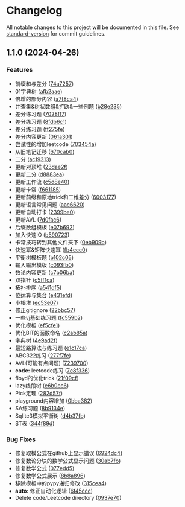 # Changelog

All notable changes to this project will be documented in this file. See [standard-version](https://github.com/conventional-changelog/standard-version) for commit guidelines.

## 1.1.0 (2024-04-26)


### Features

*  前缀和与差分 ([74a7257](https://github.com/open17/Python-for-CP/commit/74a725787623b6b0739ada3c18e58d1e088bad50))
* 01字典树 ([afb2aae](https://github.com/open17/Python-for-CP/commit/afb2aae57b837b834aa6b50a1891136473757932))
* 倍增的部分内容 ([a7f8ca4](https://github.com/open17/Python-for-CP/commit/a7f8ca4c35027a607f5c9f93ba64b0a51f32c968))
* 并查集&树状数组&扩欧&一些例题 ([b28e235](https://github.com/open17/Python-for-CP/commit/b28e235e4304871100be640ddb5a28ddf4f95e77))
* 差分练习题 ([7028ff7](https://github.com/open17/Python-for-CP/commit/7028ff7e967ebd82fa720453a8f9b537c09ba390))
* 差分练习题 ([8fdb6c1](https://github.com/open17/Python-for-CP/commit/8fdb6c11e0003af2583c13aa2d1982d836d8fabf))
* 差分练习题 ([ff275fe](https://github.com/open17/Python-for-CP/commit/ff275fe757be73accc7e1a410675497ec28a7776))
* 差分内容更新 ([061a301](https://github.com/open17/Python-for-CP/commit/061a30135be0eda704352654a50c9646828f38fa))
* 尝试性的增加leetcode ([703454a](https://github.com/open17/Python-for-CP/commit/703454ad476bf43d26268d76a977815daabe89bf))
* 从旧笔记迁移 ([670cab0](https://github.com/open17/Python-for-CP/commit/670cab095d98f190ef5dce862bea42581890614f))
* 二分 ([ac19313](https://github.com/open17/Python-for-CP/commit/ac193139c34254515cabd2ba5c615bf281b7a001))
* 更新对顶堆 ([23dae2f](https://github.com/open17/Python-for-CP/commit/23dae2f087680288b145fa1c5778ea344c4e5e04))
* 更新二分 ([d8883ea](https://github.com/open17/Python-for-CP/commit/d8883ea3f59efad89cb13400545b0010dde36b31))
* 更新工作流 ([c5d8e40](https://github.com/open17/Python-for-CP/commit/c5d8e40800f31ae16998e5eb4c8bf2e71a449031))
* 更新卡常 ([f661185](https://github.com/open17/Python-for-CP/commit/f661185682c01ebd9eddc9d4d65e1a26b9dc8e4d))
* 更新前缀和原地trick和二维差分 ([6003177](https://github.com/open17/Python-for-CP/commit/600317768b2fcbe9a52f3196e2ea20ab638e1341))
* 更新语言常见问题 ([aac6620](https://github.com/open17/Python-for-CP/commit/aac6620776b0a4c9cb959130738c324b7972c20b))
* 更新自动打卡 ([2399be0](https://github.com/open17/Python-for-CP/commit/2399be04715086968d92e8444253243a60cae91d))
* 更新AVL ([7d0fac6](https://github.com/open17/Python-for-CP/commit/7d0fac6e24e9edfe40f18c0da6e690eb7ebeb1ab))
* 后缀数组模板 ([e07b692](https://github.com/open17/Python-for-CP/commit/e07b692443805cf663bb8b3eb8e945760dbbf93e))
* 加入快速IO ([b590723](https://github.com/open17/Python-for-CP/commit/b590723b11fa5b463e9b831dc69c038a1a486be4))
* 卡常技巧转到其他文件夹下 ([0eb909b](https://github.com/open17/Python-for-CP/commit/0eb909b6358d78438e68b162dc66929f9ee904eb))
* 快速幂&矩阵快速幂 ([fb4ecc0](https://github.com/open17/Python-for-CP/commit/fb4ecc0dbd82dc7b6ef4d063d53251ca04d2c742))
* 平衡树模板题 ([b102c05](https://github.com/open17/Python-for-CP/commit/b102c053d113dd89afa4a1f83b20ae70f27b9336))
* 输入输出模版 ([c093fb0](https://github.com/open17/Python-for-CP/commit/c093fb0fa7a6475c09283e45c8363a48e3f4e7b0))
* 数论内容更新 ([c7b06ba](https://github.com/open17/Python-for-CP/commit/c7b06bafa25510359a27c7be7178250581fd9780))
* 双指针 ([c5ff1ca](https://github.com/open17/Python-for-CP/commit/c5ff1ca6559b0951939341f8f91d91e8fab8dd39))
* 拓扑排序 ([a541df5](https://github.com/open17/Python-for-CP/commit/a541df5a1e26bafd31412e1e3512ea426f9886e4))
* 位运算与集合 ([e431efd](https://github.com/open17/Python-for-CP/commit/e431efd0ef4b77415a6f8c095a6b0a0a8acd037a))
* 小根堆 ([ec53e07](https://github.com/open17/Python-for-CP/commit/ec53e07863d0facae8936db091c9fb03443fb2d3))
* 修正gitignore ([22bbc57](https://github.com/open17/Python-for-CP/commit/22bbc57d2fe41012da92e8a16ff52247771f5a25))
* 一些vj基础练习题 ([fc559b2](https://github.com/open17/Python-for-CP/commit/fc559b2b94a57906c22d81450322ccd1c2ccabd0))
* 优化模板 ([ef5cfe1](https://github.com/open17/Python-for-CP/commit/ef5cfe17e4cd2764270e98dbc0da0926c4bfbe8a))
* 优化BIT的函数命名 ([c2ab85a](https://github.com/open17/Python-for-CP/commit/c2ab85a7ced576909e1e7acc515a6a6e8b8074d9))
* 字典树 ([4e9ad2f](https://github.com/open17/Python-for-CP/commit/4e9ad2f07915d4ae62939e0dee5a1b2efdac967c))
* 最短路算法与练习题 ([e1c17ca](https://github.com/open17/Python-for-CP/commit/e1c17ca26b562556e438477e560ab68f7998705c))
* ABC322练习 ([277f7fe](https://github.com/open17/Python-for-CP/commit/277f7fece47d81cf495a9ce9ea093d76554c751f))
* AVL(可能有点问题) ([7239700](https://github.com/open17/Python-for-CP/commit/7239700cf4aef3ec4d5b72290d75f2197e75e7bf))
* **code:** leetcode练习 ([7c8f336](https://github.com/open17/Python-for-CP/commit/7c8f3364cad3fda985ce305d8be732da3dee6fed))
* floyd的优化trick ([21f09cf](https://github.com/open17/Python-for-CP/commit/21f09cfe7b97ebf46e860f8fdcc73a69963cd41f))
* lazy线段树 ([e6b0ec6](https://github.com/open17/Python-for-CP/commit/e6b0ec627e0b8af62aecea67a3f8883d76aeb46d))
* Pick定理 ([282d57f](https://github.com/open17/Python-for-CP/commit/282d57f82a43e956823ee3c26a874a74cb81170e))
* playground内容增加 ([0bba382](https://github.com/open17/Python-for-CP/commit/0bba3826153845006e83686c89d6562e205f0694))
* SA练习题 ([8b9134e](https://github.com/open17/Python-for-CP/commit/8b9134e088529a2552dfc0b4f19bb14fcd0a5d7d))
* Sqlite3模拟平衡树 ([d4b37fb](https://github.com/open17/Python-for-CP/commit/d4b37fb0e33d7595bad1b539aed4d6d1269bda09))
* ST表 ([344f89d](https://github.com/open17/Python-for-CP/commit/344f89d6c37a462134ef6cdd9bd3b34d0dd4148f))


### Bug Fixes

* 修复取模公式在github上显示错误 ([6924dc4](https://github.com/open17/Python-for-CP/commit/6924dc41f7330013b5a2fd13cd90cac05c602c38))
* 修复数论分块的数学公式显示问题 ([30ab7fb](https://github.com/open17/Python-for-CP/commit/30ab7fbdc9cc7cc2bb41948d685755bc1856fda2))
* 修复数学公式 ([077edd5](https://github.com/open17/Python-for-CP/commit/077edd5f8c1a4bdb8b70e98667faff84a51ef3fd))
* 修复数学公式展示 ([8b8a896](https://github.com/open17/Python-for-CP/commit/8b8a8969d00a24b34b4961329fa05d8ac1f5ef42))
* 移除模板中的pypy递归修改 ([315cea4](https://github.com/open17/Python-for-CP/commit/315cea4b9ff52366a0bdfb8757aff2ef9e860b49))
* **auto:** 修正自动化逻辑 ([6f45ccc](https://github.com/open17/Python-for-CP/commit/6f45cccbb4580b7d3e32ddd9e0d469ed3df873aa))
* Delete code/Leetcode directory ([0937e70](https://github.com/open17/Python-for-CP/commit/0937e70235a4265eb433cea4bb90ec754805bd1a))
